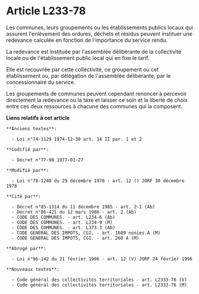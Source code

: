 # Article L233-78

Les communes, leurs groupements ou les établissements publics locaux qui assurent l'enlèvement des ordures, déchets et
résidus peuvent instituer une redevance calculée en fonction de l'importance du service rendu.

La redevance est instituée par l'assemblée délibérante de la collectivité locale ou de l'établissement public local qui en
fixe le tarif.

Elle est recouvrée par cette collectivité, ce groupement ou cet établissement ou, par délégation de l'assemblée délibérante,
par le concessionnaire du service.

Les groupements de communes peuvent cependant renoncer à percevoir directement la redevance ou la taxe et laisser ce soin et
la liberté de choix entre ces deux ressources à chacune des communes qui la composent.

**Liens relatifs à cet article**

	**Anciens textes**:

	  - Loi n°74-1129 1974-12-30 art. 14 II par. 1 et 2

	**Codifié par**:

	  - Décret n°77-90 1977-01-27

	**Modifié par**:

	  - Loi n°78-1240 du 29 décembre 1978 - art. 12 () JORF 30 décembre 1978

	**Cité par**:

	  - Décret n°85-1314 du 11 décembre 1985 - art. 2-1 (Ab)
	  - Décret n°86-421 du 12 mars 1986 - art. 2 (Ab)
	  - CODE DES COMMUNES. - art. L234-6 (Ab)
	  - CODE DES COMMUNES. - art. L234-9 (M)
	  - CODE DES COMMUNES. - art. L373-3 (Ab)
	  - CODE GENERAL DES IMPOTS, CGI. - art. 1609 nonies A (M)
	  - CODE GENERAL DES IMPOTS, CGI. - art. 260 A (M)

	**Abrogé par**:

	  - Loi n°96-142 du 21 février 1996 - art. 12 (V) JORF 24 février 1996

	**Nouveaux textes**:

	  - Code général des collectivités territoriales - art. L2333-76 (V)
	  - Code général des collectivités territoriales - art. L2333-76 (M)
